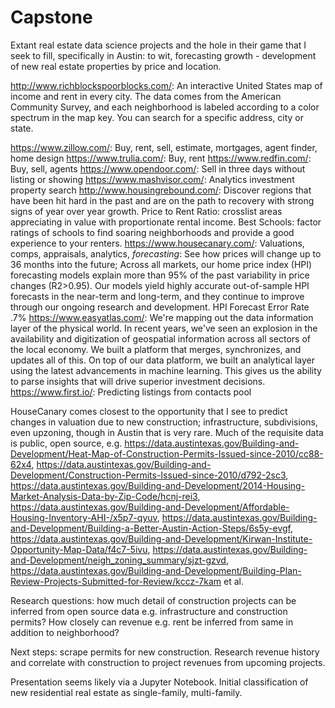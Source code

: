 # Capstone
Extant real estate data science projects and the hole in their game that I seek to fill, specifically in Austin: to wit, forecasting growth - development of new real estate properties by price and location.

http://www.richblockspoorblocks.com/: An interactive United States map of income and rent in every city. The data comes from the American Community Survey, and each neighborhood is labeled according to a color spectrum in the map key. You can search for a specific address, city or state.

https://www.zillow.com/: Buy, rent, sell, estimate, mortgages, agent finder, home design
https://www.trulia.com/: Buy, rent
https://www.redfin.com/: Buy, sell, agents
https://www.opendoor.com/: Sell in three days without listing or showing
https://www.mashvisor.com/: Analytics investment property search
http://www.housingrebound.com/: Discover regions that have been hit hard in the past and are on the path to recovery with strong signs of year over year growth. Price to Rent Ratio: crosslist areas appreciating in value with proportionate rental income. Best Schools: factor ratings of schools to find soaring neighborhoods and provide a good experience to your renters.
https://www.housecanary.com/: Valuations, comps, appraisals, analytics, *forecasting*: See how prices will change up to 36 months into the future; Across all markets, our home price index (HPI) forecasting models explain more than 95% of the past variability in price changes (R2>0.95). Our models yield highly accurate out-of-sample HPI forecasts in the near-term and long-term, and they continue to improve through our ongoing research and development. HPI Forecast Error Rate .7% 
https://www.easyatlas.com/: We're mapping out the data information layer of the physical world. In recent years, we've seen an explosion in the availability and digitization of geospatial information across all sectors of the local economy. We built a platform that merges, synchronizes, and updates all of this. On top of our data platform, we built an analytical layer using the latest advancements in machine learning. This gives us the ability to parse insights that will drive superior investment decisions.
https://www.first.io/: Predicting listings from contacts pool


HouseCanary comes closest to the opportunity that I see to predict changes in valuation due to new construction; infrastructure, subdivisions, even upzoning, though in Austin that is very rare. Much of the requisite data is public, open source, e.g. https://data.austintexas.gov/Building-and-Development/Heat-Map-of-Construction-Permits-Issued-since-2010/cc88-62x4, https://data.austintexas.gov/Building-and-Development/Construction-Permits-Issued-since-2010/d792-2sc3, https://data.austintexas.gov/Building-and-Development/2014-Housing-Market-Analysis-Data-by-Zip-Code/hcnj-rei3, https://data.austintexas.gov/Building-and-Development/Affordable-Housing-Inventory-AHI-/x5p7-qyuv, https://data.austintexas.gov/Building-and-Development/Building-a-Better-Austin-Action-Steps/6s5y-evgf, https://data.austintexas.gov/Building-and-Development/Kirwan-Institute-Opportunity-Map-Data/f4c7-5ivu, https://data.austintexas.gov/Building-and-Development/neigh_zoning_summary/sjzt-gzvd, https://data.austintexas.gov/Building-and-Development/Building-Plan-Review-Projects-Submitted-for-Review/kccz-7kam et al.

Research questions: how much detail of construction projects can be inferred from open source data e.g. infrastructure and construction permits? How closely can revenue e.g. rent be inferred from same in addition to neighborhood?

Next steps: scrape permits for new construction. Research revenue history and correlate with construction to project revenues from upcoming projects.

Presentation seems likely via a Jupyter Notebook. Initial classification of new residential real estate as single-family, multi-family.

